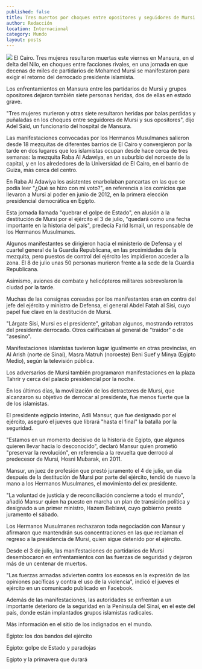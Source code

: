 ```yaml
---
published: false
title: Tres muertos por choques entre opositores y seguidores de Mursi
author: Redacción
location: Internacional
category: Mundo
layout: posts
---
```


![](http://i.imgur.com/Wq792nym.jpg)
El Cairo. Tres mujeres resultaron muertas este viernes en Mansura, en el delta del Nilo, en choques entre facciones rivales, en una jornada en que decenas de miles de partidarios de Mohamed Mursi se manifestaron para exigir el retorno del derrocado presidente islamista.

Los enfrentamientos en Mansura entre los partidarios de Mursi y grupos opositores dejaron también siete personas heridas, dos de ellas en estado grave.

"Tres mujeres murieron y otras siete resultaron heridas por balas perdidas y puñaladas en los choques entre seguidores de Mursi y sus opositores", dijo Adel Said, un funcionario del hospital de Mansura.

Las manifestaciones convocadas por los Hermanos Musulmanes salieron desde 18 mezquitas de diferentes barrios de El Cairo y convergieron por la tarde en dos lugares que los islamistas ocupan desde hace cerca de tres semanas: la mezquita Raba Al Adawiya, en un suburbio del noroeste de la capital, y en los alrededores de la Universidad de El Cairo, en el barrio de Guiza, más cerca del centro.

En Raba Al Adawiya los asistentes enarbolaban pancartas en las que se podía leer "¿Qué se hizo con mi voto?", en referencia a los comicios que llevaron a Mursi al poder en junio de 2012, en la primera elección presidencial democrática en Egipto.

Esta jornada llamada "quebrar el golpe de Estado", en alusión a la destitución de Mursi por el ejército el 3 de julio, "quedará como una fecha importante en la historia del país", predecía Farid Ismail, un responsable de los Hermanos Musulmanes.

Algunos manifestantes se dirigieron hacia el ministerio de Defensa y el cuartel general de la Guardia Republicana, en las proximidades de la mezquita, pero puestos de control del ejército les impidieron acceder a la zona. El 8 de julio unas 50 personas murieron frente a la sede de la Guardia Republicana.

Asimismo, aviones de combate y helicópteros militares sobrevolaron la ciudad por la tarde.

Muchas de las consignas coreadas por los manifestantes eran en contra del jefe del ejército y ministro de Defensa, el general Abdel Fatah al Sisi, cuyo papel fue clave en la destitución de Mursi.

"Lárgate Sisi, Mursi es el presidente", gritaban algunos, mostrando retratos del presidente derrocado. Otros calificaban al general de "traidor" o de "asesino".

Manifestaciones islamistas tuvieron lugar igualmente en otras provincias, en Al Arish (norte de Sinaí), Masra Matruh (noroeste) Beni Suef y Minya (Egipto Medio), según la televisión pública.

Los adversarios de Mursi también programaron manifestaciones en la plaza Tahrir y cerca del palacio presidencial por la noche.

En los últimos días, la movilización de los detractores de Mursi, que alcanzaron su objetivo de derrocar al presidente, fue menos fuerte que la de los islamistas.

El presidente egipcio interino, Adli Mansur, que fue designado por el ejército, aseguró el jueves que librará "hasta el final" la batalla por la seguridad.

"Estamos en un momento decisivo de la historia de Egipto, que algunos quieren llevar hacia lo desconocido", declaró Mansur quien prometió "preservar la revolución", en referencia a la revuelta que derrocó al predecesor de Mursi, Hosni Mubarak, en 2011.

Mansur, un juez de profesión que prestó juramento el 4 de julio, un día después de la destitución de Mursi por parte del ejército, tendió de nuevo la mano a los Hermanos Musulmanes, el movimiento del ex presidente.

"La voluntad de justicia y de reconciliación concierne a todo el mundo", añadió Mansur quien ha puesto en marcha un plan de transición política y designado a un primer ministro, Hazem Beblawi, cuyo gobierno prestó juramento el sábado.

Los Hermanos Musulmanes rechazaron toda negociación con Mansur y afirmaron que mantendrán sus concentraciones en las que reclaman el regreso a la presidencia de Mursi, quien sigue detenido por el ejército.

Desde el 3 de julio, las manifestaciones de partidarios de Mursi desembocaron en enfrentamientos con las fuerzas de seguridad y dejaron más de un centenar de muertos.

"Las fuerzas armadas advierten contra los excesos en la expresión de las opiniones pacíficas y contra el uso de la violencia", indicó el jueves el ejército en un comunicado publicado en Facebook.

Además de las manifestaciones, las autoridades se enfrentan a un importante deterioro de la seguridad en la Península del Sinaí, en el este del país, donde están implantados grupos islamistas radicales.

Más información en el sitio de los indignados en el mundo.

Egipto: los dos bandos del ejército

Egipto: golpe de Estado y paradojas

Egipto y la primavera que durará

